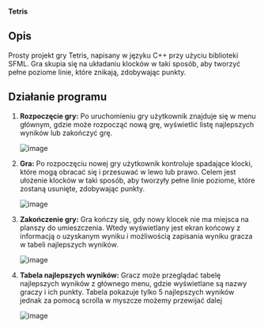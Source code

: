 **Tetris**

## Opis

Prosty projekt gry Tetris, napisany w języku C++ przy użyciu biblioteki SFML. Gra skupia się na układaniu klocków w taki sposób, aby tworzyć pełne poziome linie, które znikają, zdobywając punkty. 

## Działanie programu

1. **Rozpoczęcie gry:** Po uruchomieniu gry użytkownik znajduje się w menu głównym, gdzie może rozpocząć nową grę, wyświetlić listę najlepszych wyników lub zakończyć grę.

   ![image](https://github.com/kxkarcz/jipp/assets/76162499/2ee8f49b-cf2e-4a0a-a5ff-6d1a907e4329)

2. **Gra:** Po rozpoczęciu nowej gry użytkownik kontroluje spadające klocki, które mogą obracać się i przesuwać w lewo lub prawo. Celem jest ułożenie klocków w taki sposób, aby tworzyły pełne linie poziome, które zostaną usunięte, zdobywając punkty.

   ![image](https://github.com/kxkarcz/jipp/assets/76162499/d3b89bac-71da-49f1-9061-07a8b86a4c8f)

3. **Zakończenie gry:** Gra kończy się, gdy nowy klocek nie ma miejsca na planszy do umieszczenia. Wtedy wyświetlany jest ekran końcowy z informacją o uzyskanym wyniku i możliwością zapisania wyniku gracza w tabeli najlepszych wyników.

   ![image](https://github.com/kxkarcz/jipp/assets/76162499/89539b67-2382-4129-82cb-6b7b7349b597)

4. **Tabela najlepszych wyników:** Gracz może przeglądać tabelę najlepszych wyników z głównego menu, gdzie wyświetlane są nazwy graczy i ich punkty. Tabela pokazuje tylko 5 najlepszych wyników jednak za pomocą scrolla w myszcze możemy przewijać dalej

   ![image](https://github.com/kxkarcz/jipp/assets/76162499/5208441d-83a1-4721-9110-a50b70595fd4)



